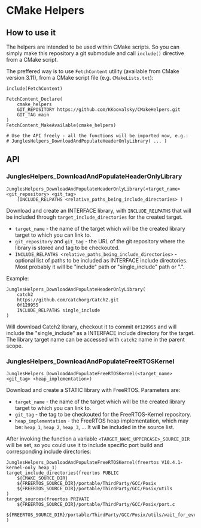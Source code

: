 # CMake Helpers

## How to use it

The helpers are intended to be used within CMake scripts. So you can simply make this repository a git submodule
and call `include()` directive from a CMake script.

The preffered way is to use `FetchContent` utility (available from CMake version 3.11), 
from a CMake script file (e.g. `CMakeLists.txt`):

```
include(FetchContent)

FetchContent_Declare(
    cmake_helpers
    GIT_REPOSITORY https://github.com/KKoovalsky/CMakeHelpers.git
    GIT_TAG main
)
FetchContent_MakeAvailable(cmake_helpers)

# Use the API freely - all the functions will be imported now, e.g.:
# JunglesHelpers_DownloadAndPopulateHeaderOnlyLibrary( ... )

```


## API

### JunglesHelpers_DownloadAndPopulateHeaderOnlyLibrary

```
JunglesHelpers_DownloadAndPopulateHeaderOnlyLibrary(<target_name> <git_repository> <git_tag> 
    [INCLUDE_RELPATHS <relative_paths_being_include_directories> )
```

Download and create an INTERFACE library, with `INCLUDE_RELPATHS` that will be included through
`target_include_directories` for the created target.

* `target_name` - the name of the target which will be the created library target to which you can link to.
* `git_repository` and `git_tag` - the URL of the git repository where the library is stored and tag to be checkouted.
* `INCLUDE_RELPATHS <relative_paths_being_include_directories>` - optional list of paths to be included as INTERFACE
include directories. Most probably it will be "include" path or "single_include" path or ".".

Example:

```
JunglesHelpers_DownloadAndPopulateHeaderOnlyLibrary(
    catch2
    https://github.com/catchorg/Catch2.git
    0f129955
    INCLUDE_RELPATHS single_include
)
```

Will download Catch2 library, checkout it to commit `0f129955` and will include the "single_include" as a INTERFACE
include directory for the target. The library target name can be accessed with `catch2` name in the parent scope.

### JunglesHelpers_DownloadAndPopulateFreeRTOSKernel

```
JunglesHelpers_DownloadAndPopulateFreeRTOSKernel(<target_name> <git_tag> <heap_implementation>)
```

Download and create a STATIC library with FreeRTOS. Parameters are:
* `target_name` - the name of the target which will be the created library target to which you can link to.
* `git_tag` - the tag to be checkouted for the FreeRTOS-Kernel repository.
* `heap_implementation` - the FreeRTOS heap implementation, which may be: `heap_1`, `heap_2`, `heap_3`, ... It will
be included in the source list.

After invoking the function a variable `<TARGET_NAME_UPPERCASE>_SOURCE_DIR` will be set, so you could use it
to include specific port build and corresponding include directories:

```
JunglesHelpers_DownloadAndPopulateFreeRTOSKernel(freertos V10.4.1-kernel-only heap_1)
target_include_directories(freertos PUBLIC 
    ${CMAKE_SOURCE_DIR}
    ${FREERTOS_SOURCE_DIR}/portable/ThirdParty/GCC/Posix
    ${FREERTOS_SOURCE_DIR}/portable/ThirdParty/GCC/Posix/utils
)
target_sources(freertos PRIVATE 
    ${FREERTOS_SOURCE_DIR}/portable/ThirdParty/GCC/Posix/port.c
    ${FREERTOS_SOURCE_DIR}/portable/ThirdParty/GCC/Posix/utils/wait_for_event.c
)
```

